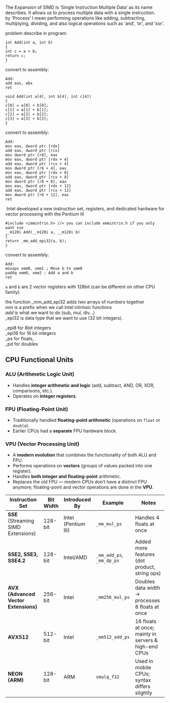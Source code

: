 The Expansion of SIMD is ‘Single Instruction Multiple Data’ as its name describes. It allows us to process multiple data with a single instruction.  
by ‘Process’ I mean performing operations like adding, subtracting, multiplying, dividing, and also logical operations such as ‘and’, ‘or’, and ‘xor’.

problem describe in program:
```
int Add(int a, int b)  
{  
int c = a + b;  
return c;  
}
```

convert to assembly:
```
Add:  
add eax, ebx  
ret
```



```
void Add(int a[4], int b[4], int c[4])  
{  
c[0] = a[0] + b[0];  
c[1] = a[1] + b[1];  
c[2] = a[2] + b[2];  
c[3] = a[3] + b[3];  
}
```

convert to assembly:
```
Add:  
mov eax, dword ptr [rdx]  
add eax, dword ptr [rcx]  
mov dword ptr [r8], eax  
mov eax, dword ptr [rdx + 4]  
add eax, dword ptr [rcx + 4]  
mov dword ptr [r8 + 4], eax  
mov eax, dword ptr [rdx + 8]  
add eax, dword ptr [rcx + 8]  
mov dword ptr [r8 + 8], eax  
mov eax, dword ptr [rdx + 12]  
add eax, dword ptr [rcx + 12]  
mov dword ptr [r8 + 12], eax  
ret
```

 Intel developed a new instruction set, registers, and dedicated hardware for vector processing with the Pentium III

```
#include <immintrin.h> //< you can include emmintrin.h if you only want sse  
__m128i Add(__m128i a, __m128i b)  
{  
return _mm_add_epi32(a, b);  
}
```

convert to assembly:
```
Add:  
movaps xmm0, xmm1 ; Move b to xmm0  
paddq xmm0, xmm2 ; Add a and b  
ret
```

`a` and `b` are 2 vector registers with 128bit (can be different on other CPU family)

the function _mm_add_epi32 adds two arrays of numbers together  
_mm_ is a prefix when we call Intel intrinsic functions  
_add_ is what we want to do (sub, mul, div…)  
_epi32 is data type that we want to use (32 bit integers).

_epi8 for 8bit integers  
_epi16 for 16 bit integers  
_ps for floats,  
_pd for doubles


## CPU Functional Units

### **ALU (Arithmetic Logic Unit)**
- Handles **integer arithmetic and logic** (add, subtract, AND, OR, XOR, comparisons, etc.).
- Operates on **integer registers**.

### **FPU (Floating-Point Unit)**
- Traditionally handled **floating-point arithmetic** (operations on `float` or `double`).
- Earlier CPUs had a **separate** FPU hardware block.

### **VPU (Vector Processing Unit)**
- A **modern evolution** that combines the functionality of both ALU and FPU.
- Performs operations on **vectors** (groups of values packed into one register).
- Handles **both integer and floating-point** arithmetic.
- Replaces the old FPU — modern CPUs don’t have a distinct FPU anymore; floating-point and vector operations are done in the **VPU**.


| Instruction Set                      | Bit Width | Introduced By       | Example                   | Notes                                                |
| ------------------------------------ | --------- | ------------------- | ------------------------- | ---------------------------------------------------- |
| **SSE** (Streaming SIMD Extensions)  | 128-bit   | Intel (Pentium III) | `_mm_mul_ps`              | Handles 4 floats at once                             |
| **SSE2, SSE3, SSE4.2**               | 128-bit   | Intel/AMD           | `_mm_add_ps`, `_mm_dp_ps` | Added more features (dot product, string ops)        |
| **AVX (Advanced Vector Extensions)** | 256-bit   | Intel               | `_mm256_mul_ps`           | Doubles data width → processes 8 floats at once      |
| **AVX512**                           | 512-bit   | Intel               | `_mm512_add_ps`           | 16 floats at once; mainly in servers & high-end CPUs |
| **NEON (ARM)**                       | 128-bit   | ARM                 | `vmulq_f32`               | Used in mobile CPUs; syntax differs slightly         |